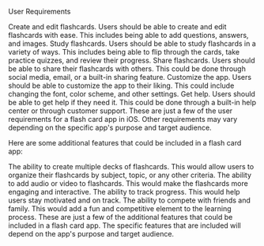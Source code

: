 User Requirements

Create and edit flashcards. Users should be able to create and edit flashcards with ease. This includes being able to add questions, answers, and images.
Study flashcards. Users should be able to study flashcards in a variety of ways. This includes being able to flip through the cards, take practice quizzes, and review their progress.
Share flashcards. Users should be able to share their flashcards with others. This could be done through social media, email, or a built-in sharing feature.
Customize the app. Users should be able to customize the app to their liking. This could include changing the font, color scheme, and other settings.
Get help. Users should be able to get help if they need it. This could be done through a built-in help center or through customer support.
These are just a few of the user requirements for a flash card app in iOS. Other requirements may vary depending on the specific app's purpose and target audience.

Here are some additional features that could be included in a flash card app:

The ability to create multiple decks of flashcards. This would allow users to organize their flashcards by subject, topic, or any other criteria.
The ability to add audio or video to flashcards. This would make the flashcards more engaging and interactive.
The ability to track progress. This would help users stay motivated and on track.
The ability to compete with friends and family. This would add a fun and competitive element to the learning process.
These are just a few of the additional features that could be included in a flash card app. The specific features that are included will depend on the app's purpose and target audience.

